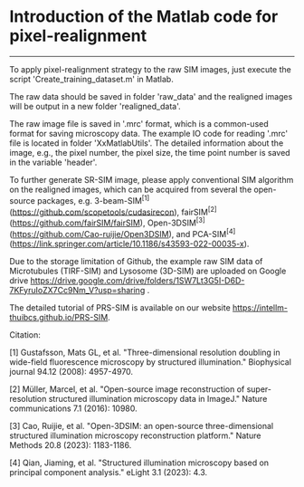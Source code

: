 # Introduction of the Matlab code for pixel-realignment

***

To apply pixel-realignment strategy to the raw SIM images, just execute the script 'Create_training_dataset.m' in Matlab.

The raw data should be saved in folder 'raw_data' and the realigned images will be output in a new folder 'realigned_data'.

The raw image file is saved in '.mrc' format, which is a common-used format for saving microscopy data. The example IO code for reading '.mrc' file is located in folder 'XxMatlabUtils'.
The detailed information about the image, e.g., the pixel number, the pixel size, the time point number is saved in the variable 'header'.

To further generate SR-SIM image, please apply conventional SIM algorithm on the realigned images, which can be acquired from several the open-source packages, e.g. 3-beam-SIM<sup>[1]</sup> (https://github.com/scopetools/cudasirecon), fairSIM<sup>[2]</sup> (https://github.com/fairSIM/fairSIM), Open-3DSIM<sup>[3]</sup> (https://github.com/Cao-ruijie/Open3DSIM), and PCA-SIM<sup>[4]</sup> (https://link.springer.com/article/10.1186/s43593-022-00035-x).

Due to the storage limitation of Github, the example raw SIM data of Microtubules (TIRF-SIM) and Lysosome (3D-SIM) are uploaded on Google drive https://drive.google.com/drive/folders/1SW7Lt3G5I-D6D-7KFyruIoZX7Cc9Nm_V?usp=sharing .

The detailed tutorial of PRS-SIM is available on our website https://intellm-thuibcs.github.io/PRS-SIM.


Citation:

[1] Gustafsson, Mats GL, et al. "Three-dimensional resolution doubling in wide-field fluorescence microscopy by structured illumination." Biophysical journal 94.12 (2008): 4957-4970.<br>

[2] Müller, Marcel, et al. "Open-source image reconstruction of super-resolution structured illumination microscopy data in ImageJ." Nature communications 7.1 (2016): 10980.<br>

[3] Cao, Ruijie, et al. "Open-3DSIM: an open-source three-dimensional structured illumination microscopy reconstruction platform." Nature Methods 20.8 (2023): 1183-1186.<br>

[4] Qian, Jiaming, et al. "Structured illumination microscopy based on principal component analysis." eLight 3.1 (2023): 4.3.<br>
